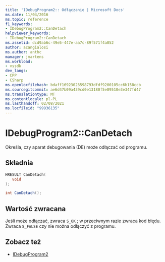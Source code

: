 ```yaml
---
title: 'IDebugProgram2:: Odłączanie | Microsoft Docs'
ms.date: 11/04/2016
ms.topic: reference
f1_keywords:
- IDebugProgram2::CanDetach
helpviewer_keywords:
- IDebugProgram2::CanDetach
ms.assetid: dcd9ab6c-49e5-447e-aa7c-89f571f4a052
author: acangialosi
ms.author: anthc
manager: jmartens
ms.workload:
- vssdk
dev_langs:
- CPP
- CSharp
ms.openlocfilehash: bdaff16923023598793dfdf9200105cc6b158ccb
ms.sourcegitcommit: ae6d47b09a439cd0e13180f5e89510e3e347fd47
ms.translationtype: MT
ms.contentlocale: pl-PL
ms.lasthandoff: 02/08/2021
ms.locfileid: "99936135"
---
```

# <a name="idebugprogram2candetach"></a>IDebugProgram2::CanDetach
Określa, czy aparat debugowania (DE) może odłączać od programu.

## <a name="syntax"></a>Składnia

```cpp
HRESULT CanDetach(
   void
);
```

```csharp
int CanDetach();
```

## <a name="return-value"></a>Wartość zwracana
 Jeśli może odłączać, zwraca `S_OK` ; w przeciwnym razie zwraca kod błędu. Zwraca `S_FALSE` czy nie można odłączyć z programu.

## <a name="see-also"></a>Zobacz też
- [IDebugProgram2](../../../extensibility/debugger/reference/idebugprogram2.md)
